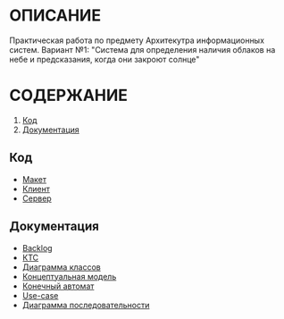 # ОПИСАНИЕ
Практическая работа по предмету Архитекутра информационных систем. 
Вариант №1: "Система для определения наличия облаков на небе и предсказания, когда они закроют солнце"

# СОДЕРЖАНИЕ
1. [Код](https://github.com/TimoshenkoAlex/architecture/tree/main/SRC)
2. [Документация](https://github.com/TimoshenkoAlex/architecture/tree/main/DOC)

## Код
- [Макет](https://github.com/TimoshenkoAlex/architecture/blob/main/SRC/model.cpp)
- [Клиент](https://github.com/TimoshenkoAlex/architecture/blob/main/SRC/UDP/Client.cpp)
- [Сервер](https://github.com/TimoshenkoAlex/architecture/blob/main/SRC/UDP/Server.cpp)

## Документация
- [Backlog](https://github.com/TimoshenkoAlex/architecture/blob/main/DOC/backlog.xlsx)
- [КТС](https://github.com/TimoshenkoAlex/architecture/blob/main/DOC/%D0%9A%D0%A2%D0%A1.png)
- [Диаграмма классов](https://github.com/TimoshenkoAlex/architecture/blob/main/DOC/classes.png)
- [Концептуальная модель](https://github.com/TimoshenkoAlex/architecture/blob/main/DOC/conceptual.png)
- [Конечный автомат](https://github.com/TimoshenkoAlex/architecture/blob/main/DOC/%D0%9A%D0%BE%D0%BD%D0%B5%D1%87%D0%BD%D1%8B%D0%B9%20%D0%B0%D0%B2%D1%82%D0%BE%D0%BC%D0%B0%D1%82.png)
- [Use-case](https://github.com/TimoshenkoAlex/architecture/blob/main/DOC/precedents.png)
- [Диаграмма последовательности](https://github.com/TimoshenkoAlex/architecture/blob/main/DOC/sequence.png)
